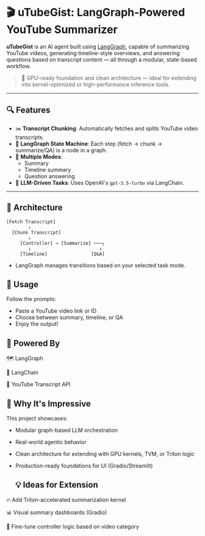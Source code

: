 # 🎬 uTubeGist: LangGraph-Powered YouTube Summarizer

**uTubeGist** is an AI agent built using [LangGraph](https://github.com/langchain-ai/langgraph), capable of summarizing YouTube videos, generating timeline-style overviews, and answering questions based on transcript content — all through a modular, state-based workflow.

> 🚀 GPU-ready foundation and clean architecture — ideal for extending into kernel-optimized or high-performance inference tools.

---

## 🔍 Features

- ✂️ **Transcript Chunking**: Automatically fetches and splits YouTube video transcripts.
- 🧠 **LangGraph State Machine**: Each step (fetch → chunk → summarize/QA) is a node in a graph.
- 💬 **Multiple Modes**:
  - Summary
  - Timeline summary
  - Question answering
- 🤖 **LLM-Driven Tasks**: Uses OpenAI's `gpt-3.5-turbo` via LangChain.

---

## 🧱 Architecture

```text
[Fetch Transcript]
        ↓
  [Chunk Transcript]
        ↓
     [Controller] → [Summarize] ───┐
        ↓                         ↓
     [Timeline]                [Q&A]

```
- LangGraph manages transitions based on your selected task mode.

##  🚀 Usage

Follow the prompts:

 - Paste a YouTube video link or ID
 - Choose between summary, timeline, or QA
 - Enjoy the output!

 ##  🧠 Powered By

🗺️ LangGraph

💬 LangChain

🔗 YouTube Transcript API

 ## 🎯 Why It's Impressive

This project showcases:

- Modular graph-based LLM orchestration
- Real-world agentic behavior
- Clean architecture for extending with GPU kernels, TVM, or Triton logic
- Production-ready foundations for UI (Gradio/Streamlit)

  ## 💡 Ideas for Extension

🔥 Add Triton-accelerated summarization kernel

📊 Visual summary dashboards (Gradio)

🎯 Fine-tune controller logic based on video category

